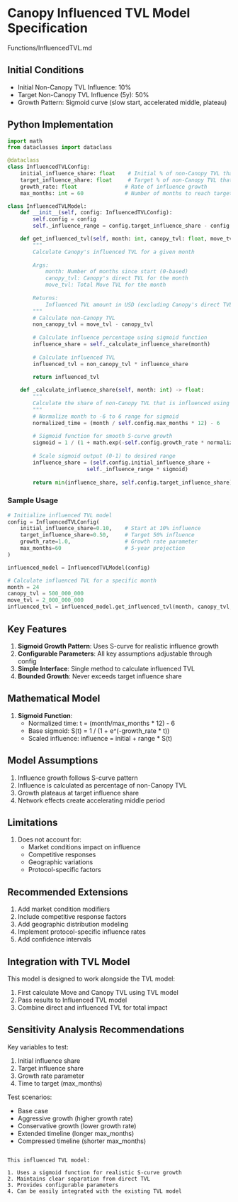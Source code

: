 # Canopy Influenced TVL Model Specification

Functions/InfluencedTVL.md

## Initial Conditions
- Initial Non-Canopy TVL Influence: 10%
- Target Non-Canopy TVL Influence (5y): 50%
- Growth Pattern: Sigmoid curve (slow start, accelerated middle, plateau)

## Python Implementation

```python
import math
from dataclasses import dataclass

@dataclass
class InfluencedTVLConfig:
    initial_influence_share: float    # Initial % of non-Canopy TVL that is influenced
    target_influence_share: float     # Target % of non-Canopy TVL that is influenced
    growth_rate: float               # Rate of influence growth
    max_months: int = 60             # Number of months to reach target (default 5 years)

class InfluencedTVLModel:
    def __init__(self, config: InfluencedTVLConfig):
        self.config = config
        self._influence_range = config.target_influence_share - config.initial_influence_share

    def get_influenced_tvl(self, month: int, canopy_tvl: float, move_tvl: float) -> float:
        """
        Calculate Canopy's influenced TVL for a given month
        
        Args:
            month: Number of months since start (0-based)
            canopy_tvl: Canopy's direct TVL for the month
            move_tvl: Total Move TVL for the month
            
        Returns:
            Influenced TVL amount in USD (excluding Canopy's direct TVL)
        """
        # Calculate non-Canopy TVL
        non_canopy_tvl = move_tvl - canopy_tvl
        
        # Calculate influence percentage using sigmoid function
        influence_share = self._calculate_influence_share(month)
        
        # Calculate influenced TVL
        influenced_tvl = non_canopy_tvl * influence_share
        
        return influenced_tvl

    def _calculate_influence_share(self, month: int) -> float:
        """
        Calculate the share of non-Canopy TVL that is influenced using sigmoid function
        """
        # Normalize month to -6 to 6 range for sigmoid
        normalized_time = (month / self.config.max_months * 12) - 6
        
        # Sigmoid function for smooth S-curve growth
        sigmoid = 1 / (1 + math.exp(-self.config.growth_rate * normalized_time))
        
        # Scale sigmoid output (0-1) to desired range
        influence_share = (self.config.initial_influence_share + 
                         self._influence_range * sigmoid)
        
        return min(influence_share, self.config.target_influence_share)
```

### Sample Usage
```python
# Initialize influenced TVL model
config = InfluencedTVLConfig(
    initial_influence_share=0.10,    # Start at 10% influence
    target_influence_share=0.50,     # Target 50% influence
    growth_rate=1.0,                 # Growth rate parameter
    max_months=60                    # 5-year projection
)

influenced_model = InfluencedTVLModel(config)

# Calculate influenced TVL for a specific month
month = 24
canopy_tvl = 500_000_000
move_tvl = 2_000_000_000
influenced_tvl = influenced_model.get_influenced_tvl(month, canopy_tvl, move_tvl)
```

## Key Features
1. **Sigmoid Growth Pattern**: Uses S-curve for realistic influence growth
2. **Configurable Parameters**: All key assumptions adjustable through config
3. **Simple Interface**: Single method to calculate influenced TVL
4. **Bounded Growth**: Never exceeds target influence share

## Mathematical Model
1. **Sigmoid Function**:
   - Normalized time: t = (month/max_months * 12) - 6
   - Base sigmoid: S(t) = 1 / (1 + e^(-growth_rate * t))
   - Scaled influence: influence = initial + range * S(t)

## Model Assumptions
1. Influence growth follows S-curve pattern
2. Influence is calculated as percentage of non-Canopy TVL
3. Growth plateaus at target influence share
4. Network effects create accelerating middle period

## Limitations
1. Does not account for:
   - Market conditions impact on influence
   - Competitive responses
   - Geographic variations
   - Protocol-specific factors

## Recommended Extensions
1. Add market condition modifiers
2. Include competitive response factors
3. Add geographic distribution modeling
4. Implement protocol-specific influence rates
5. Add confidence intervals

## Integration with TVL Model
This model is designed to work alongside the TVL model:
1. First calculate Move and Canopy TVL using TVL model
2. Pass results to Influenced TVL model
3. Combine direct and influenced TVL for total impact

## Sensitivity Analysis Recommendations

Key variables to test:
1. Initial influence share
2. Target influence share
3. Growth rate parameter
4. Time to target (max_months)

Test scenarios:
- Base case
- Aggressive growth (higher growth rate)
- Conservative growth (lower growth rate)
- Extended timeline (longer max_months)
- Compressed timeline (shorter max_months)
`````

This influenced TVL model:

1. Uses a sigmoid function for realistic S-curve growth
2. Maintains clear separation from direct TVL
3. Provides configurable parameters
4. Can be easily integrated with the existing TVL model
